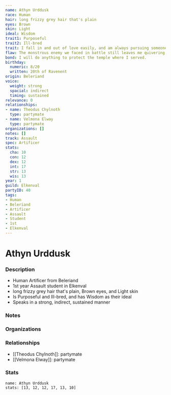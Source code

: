 ```yaml
---
name: Athyn Urddusk
race: Human
hair: long frizzy grey hair that's plain
eyes: Brown
skin: Light
ideal: Wisdom
trait1: Purposeful
trait2: Ill-bred
trait: I fall in and out of love easily, and am always pursuing someone.
flaw: The monstrous enemy we faced in battle still leaves me quivering with fear.
bond: I will do anything to protect the temple where I served.
birthday:
  numeric: 8/20
  written: 20th of Ravenent
origin: Beleriand
voice:
  weight: strong
  spacial: indirect
  timing: sustained
relevance: 0
relationships:
- name: Theodus Chylnoth
  type: partymate
- name: Velmona Elway
  type: partymate
organizations: []
notes: []
track: Assault
spec: Artificer
stats:
  cha: 10
  con: 12
  dex: 12
  int: 17
  str: 13
  wis: 13
year: 1
guild: Elkenval
partyID: 40
tags:
- Human
- Beleriand
- Artificer
- Assault
- Student
- 1st
- Elkenval
---
```

# Athyn Urddusk
### Description
- Human Artificer from Beleriand
- 1st year Assault student in Elkenval
- long frizzy grey hair that's plain, Brown eyes, and Light skin
- Is Purposeful and Ill-bred, and has Wisdom as their ideal
- Speaks in a strong, indirect, sustained manner

### Notes

### Organizations

### Relationships
- [[Theodus Chylnoth]]: partymate
- [[Velmona Elway]]: partymate

### Stats
```statblock
name: Athyn Urddusk
stats: [13, 12, 12, 17, 13, 10]
```